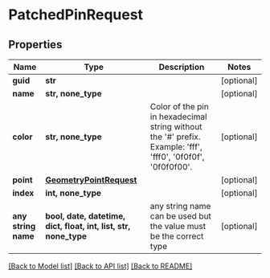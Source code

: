 # PatchedPinRequest


## Properties
Name | Type | Description | Notes
------------ | ------------- | ------------- | -------------
**guid** | **str** |  | [optional] 
**name** | **str, none_type** |  | [optional] 
**color** | **str, none_type** |              Color of the pin in hexadecimal string without the &#39;#&#39; prefix.             Example: &#39;fff&#39;, &#39;fff0&#39;, &#39;0f0f0f&#39;, &#39;0f0f0f00&#39;.          | [optional] 
**point** | [**GeometryPointRequest**](GeometryPointRequest.md) |  | [optional] 
**index** | **int, none_type** |  | [optional] 
**any string name** | **bool, date, datetime, dict, float, int, list, str, none_type** | any string name can be used but the value must be the correct type | [optional]

[[Back to Model list]](../README.md#documentation-for-models) [[Back to API list]](../README.md#documentation-for-api-endpoints) [[Back to README]](../README.md)


